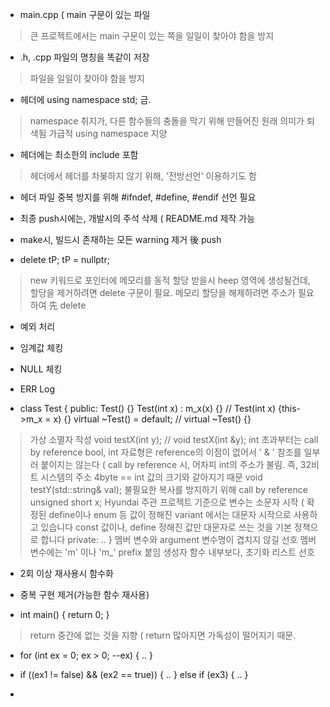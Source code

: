 - main.cpp ( main 구문이 있는 파일
> 큰 프로젝트에서는 main 구문이 있는 쪽을 일일이 찾아야 함을 방지


- .h, .cpp 파일의 명칭을 똑같이 저장
> 파일을 일일이 찾아야 함을 방지


- 헤더에 using namespace std; 금.
> namespace 취지가, 다른 함수들의 충돌을 막기 위해 만들어진 원래 의미가 퇴색됨
> 가급적 using namespace 지양


- 헤더에는 최소한의 include 포함
> 헤더에서 헤더를 차봊하지 않기 위해, '전방선언' 이용하기도 함


- 헤더 파일 중복 방지를 위해 #ifndef, #define, #endif 선언 필요


- 최종 push시에는, 개발시의 주석 삭제 ( README.md 제작 가능


- make시, 빌드시 존재하는 모든 warning 제거 後 push

- delete tP;
  tP = nullptr;
> new 키워드로 포인터에 메모리를 동적 할당 받을시 heep 영역에 생성될건데, 할당을 제거하려면 delete 구문이 필요. 메모리 할당을 해제하려면 주소가 필요하여 先 delete


- 예외 처리


- 임계값 체킹


- NULL 체킹


- ERR Log


- class Test {
  public:
      Test() {}
      Test(int x) : m_x(x) {} // Test(int x) {this->m_x = x) {}
      virtual ~Test() = default; // virtual ~Test() {}
> 가상 소멸자 작성
      void testX(int y); // void testX(int &y);
> int 초과부터는 call by reference
> bool, int 자료형은 reference의 이점이 없어서 ' & ' 참조를 일부러 붙이지는 않는다 ( call by reference 시, 어차피 int의 주소가 불림. 즉, 32비트 시스템의 주소  4byte == int 값의 크기와 같아지기 때문
      void testY(std::string& val);
> 불필요한 복사를 방지하기 위해 call by reference
      unsigned short x;
> Hyundai 주관 프로젝트 기준으로 변수는 소문자 시작 ( 확정된 define이나 enum 등 값이 정해진 variant 에서는 대문자 시작으로 사용하고 있습니다
> const 값이나, define 정해진 값만 대문자로 쓰는 것을 기본 정책으로 합니다
  private:
      ..
  }
> 멤버 변수와 argument 변수명이 겹치지 않길 선호
> 멤버 변수에는 'm' 이나 'm_' prefix 붙임
> 생성자 함수 내부보다, 초기화 리스트 선호


- 2회 이상 재사용시 함수화


- 중복 구현 제거(가능한 함수 재사용)


- int main() { return 0; }
> return 중간에 없는 것을 지향 ( return 많아지면 가독성이 떨어지기 때문.


- for (int ex = 0; ex > 0; --ex) {
      ..
  }


- if ((ex1 != false) && (ex2 == true)) {
      ..
  } else if (ex3) {
      ..
  }


- 

